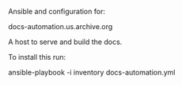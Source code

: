 Ansible and configuration for:

docs-automation.us.archive.org

A host to serve and build the docs.



To install this run:

 ansible-playbook -i inventory docs-automation.yml

